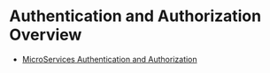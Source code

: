  # Authentication and Authorization Overview
 
 * [MicroServices Authentication and Authorization](microservice-authentication-authorization/microservice-authentication-authorization.md)
